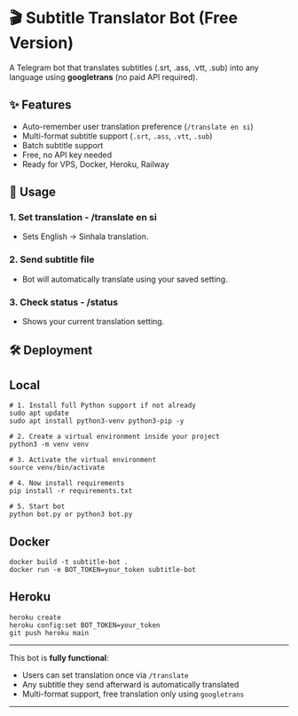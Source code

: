 # 🎬 Subtitle Translator Bot (Free Version)

A Telegram bot that translates subtitles (.srt, .ass, .vtt, .sub) into any language using **googletrans** (no paid API required).

## ✨ Features

- Auto-remember user translation preference (`/translate en si`)  
- Multi-format subtitle support (`.srt`, `.ass`, `.vtt`, `.sub`)  
- Batch subtitle support  
- Free, no API key needed  
- Ready for VPS, Docker, Heroku, Railway  

## 🚀 Usage

### 1. Set translation - /translate en si
- Sets English → Sinhala translation.  

### 2. Send subtitle file
- Bot will automatically translate using your saved setting.  

### 3. Check status - /status
- Shows your current translation setting.

## 🛠 Deployment

## Local
```
# 1. Install full Python support if not already
sudo apt update
sudo apt install python3-venv python3-pip -y

# 2. Create a virtual environment inside your project
python3 -m venv venv

# 3. Activate the virtual environment
source venv/bin/activate

# 4. Now install requirements
pip install -r requirements.txt

# 5. Start bot
python bot.py or python3 bot.py

```
## Docker
```
docker build -t subtitle-bot .
docker run -e BOT_TOKEN=your_token subtitle-bot
```
## Heroku
```
heroku create
heroku config:set BOT_TOKEN=your_token
git push heroku main
```
---

This bot is **fully functional**:  

- Users can set translation once via `/translate`  
- Any subtitle they send afterward is automatically translated  
- Multi-format support, free translation only using `googletrans`  

---
